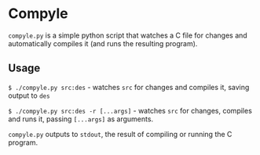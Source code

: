 # Compyle

`compyle.py` is a simple python script that watches a C file for changes and 
automatically compiles it (and runs the resulting program).

## Usage

`$ ./compyle.py src:des` - watches `src` for changes and compiles it, saving output to `des`

`$ ./compyle.py src:des -r [...args]` - watches `src` for changes, compiles and runs it, 
passing `[...args]` as arguments.

`compyle.py` outputs to `stdout`, the result of compiling or running the C program.